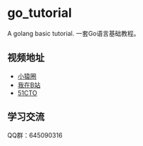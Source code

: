 # go_tutorial
A golang basic tutorial.
一套Go语言基础教程。


## 视频地址

* [小猿圈](https://www.apeland.cn/go/27/416)
* [我在B站](https://space.bilibili.com/4638193)
* [51CTO](https://edu.51cto.com/course/18683.html)



## 学习交流

QQ群：645090316

